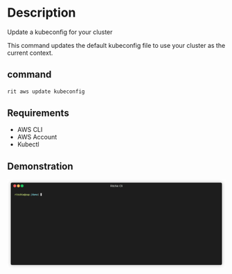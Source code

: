 # Description

Update a kubeconfig for your cluster

This command updates the default kubeconfig file to use your cluster
as the current context.

## command

```bash
rit aws update kubeconfig
```

## Requirements

- AWS CLI
- AWS Account
- Kubectl

## Demonstration

![gif](https://github.com/ZupIT/ritchie-formulas/raw/master/aws/update/kubeconfig/doc/aws-update-kubeconfig.gif)
